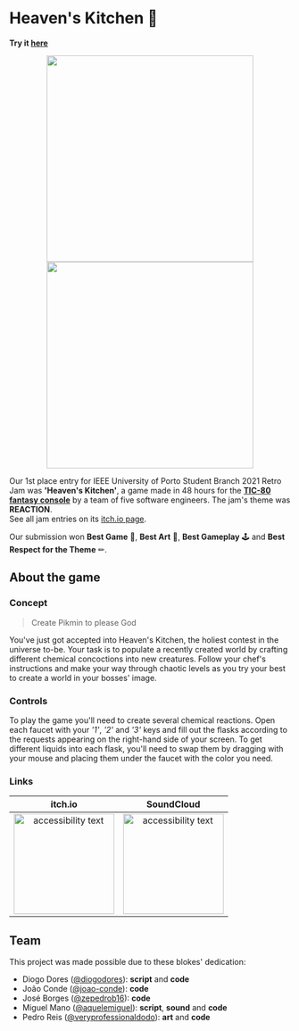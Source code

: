 # Heaven's Kitchen 🧪

**Try it [here](https://dpain.itch.io/heavens-kitchen)**

<p align="center">
  <img src="https://i.imgur.com/jUjiyVf.gif" width="370">
  <img src="https://i.imgur.com/ORQ6u7v.gif" width="370"> 
</p>

Our 1st place entry for IEEE University of Porto Student Branch 2021 Retro Jam was **'Heaven's Kitchen'**, a game made in 48 hours for the **[TIC-80 fantasy console](https://tic80.com/)** by a team of five software engineers. The jam's theme was **REACTION**.  
See all jam entries on its [itch.io page](https://itch.io/jam/retrojam2021/entries).

Our submission won **Best Game** 🥇, **Best Art** 🎨, **Best Gameplay** 🕹 and **Best Respect for the Theme** ✏.

## About the game

### Concept

> Create Pikmin to please God

You've just got accepted into Heaven's Kitchen, the holiest contest in the universe to-be. Your task is to populate a recently created world by crafting different chemical concoctions into new creatures. Follow your chef's instructions and make your way through chaotic levels as you try your best to create a world in your bosses' image.

### Controls

To play the game you'll need to create several chemical reactions. Open each faucet with your *'1'*, *'2'* and *'3'* keys and fill out the flasks according to the requests appearing on the right-hand side of your screen. To get different liquids into each flask, you'll need to swap them by dragging with your mouse and placing them under the faucet with the color you need.

### Links

itch.io             |  SoundCloud
:-------------------------:|:-------------------------:
<a href="https://zepedrob16.itch.io/heavens-kitchen"><img src="https://encrypted-tbn0.gstatic.com/images?q=tbn:ANd9GcT19O8YQH0c3v66Sjf83mkReL6QRqcL0uBli-mTUTyAjKXItreOHIDRRoJSdaYYD3-oJtQ&usqp=CAU" width="180" alt="accessibility text"></a> | <a href="https://soundcloud.com/aquelemiguel/sets/heavens-kitchen-ost"><img src="https://i.imgur.com/MkWRCUt.png" width="180" alt="accessibility text"></a>

## Team

This project was made possible due to these blokes' dedication:  
<ul>
  <li>Diogo Dores (<a href=https://github.com/diogodores>@diogodores</a>): <strong>script</strong> and <strong>code</strong></li>
  <li>João Conde (<a href=https://github.com/joao-conde>@joao-conde</a>): <strong>code</strong></li>
  <li>José Borges (<a href=https://github.com/zepedrob16>@zepedrob16</a>): <strong>code</strong></li>
  <li>Miguel Mano (<a href=https://github.com/aquelemiguel>@aquelemiguel</a>): <strong>script</strong>, <strong>sound</strong> and <strong>code</strong></li>
  <li>Pedro Reis (<a href=https://github.com/veryprofessionaldodo>@veryprofessionaldodo</a>): <strong>art</strong> and <strong>code</strong></li>
</ul>
